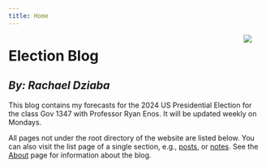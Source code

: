```yaml
---
title: Home
---
```


[<img src="https://media-cldnry.s-nbcnews.com/image/upload/t_fit-560w,f_auto,q_auto:best/rockcms/2024-08/240808-kamala-harris-donald-trump-2-up-split-3x2-ac-1118p-4bda4f.jpg" style="max-width:30%;min-width:40px;float:right;"/>](https://www.nbcnews.com/politics/2024-election/live-blog/harris-trump-election-live-updates-rcna164958)

# Election Blog

## _By: Rachael Dziaba_

This blog contains my forecasts for the 2024 US Presidential Election for the class Gov 1347 with Professor Ryan Enos. It will be updated weekly on Mondays.

All pages not under the root directory of the website are listed below. You can also visit the list page of a single section, e.g., [posts](/post/), or [notes](/note/). See the [About](/about/) page for information about the blog.
